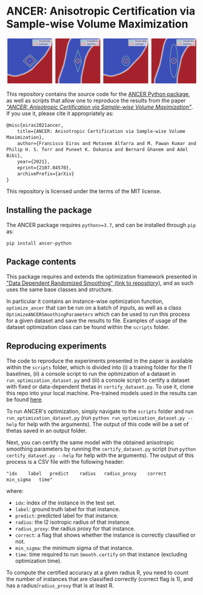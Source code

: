 # ANCER: Anisotropic Certification via Sample-wise Volume Maximization

![ANCER illustration](img/ancer.png)

This repository contains the source code for the [ANCER Python package](https://pypi.org/project/ancer-python/), as well as scripts that allow one to reproduce the results from the paper [*"ANCER: Anisotropic Certification via Sample-wise Volume Maximization"*](https://arxiv.org/abs/2107.04570). If you use it, please cite it appropriately as:

```
@misc{eiras2021ancer,
    title={ANCER: Anisotropic Certification via Sample-wise Volume Maximization}, 
    author={Francisco Eiras and Motasem Alfarra and M. Pawan Kumar and Philip H. S. Torr and Puneet K. Dokania and Bernard Ghanem and Adel Bibi},
    year={2021},
    eprint={2107.04570},
    archivePrefix={arXiv}
}
```
This repository is licensed under the terms of the MIT license.

## Installing the package

The ANCER package requires `python>=3.7`, and can be installed through `pip` as:

```
pip install ancer-python
```

## Package contents

This package requires and extends the optimization framework presented in ["Data Dependent Randomized Smoothing" (link to repository)](https://github.com/MotasemAlfarra/Data_Dependent_Randomized_Smoothing), and as such uses the same base classes and structure. 

In particular it contains an instance-wise optimization function, `optimize_ancer` that can be run on a batch of inputs, as well as a class `OptimizeANCERSmoothingParameters` which can be used to run this process for a given dataset and save the results to file. Examples of usage of the dataset optimization class can be found within the `scripts` folder.

## Reproducing experiments

The code to reproduce the experiments presented in the paper is available within the `scripts` folder, which is divided into (i) a training folder for the l1 baselines, (ii) a console script to run the optimization of a dataset in `run_optimization_dataset.py` and (iii) a console script to certify a dataset with fixed or data-dependent thetas in `certify_dataset.py`. To use it, clone this repo into your local machine. Pre-trained models used in the results can be found [here](https://drive.google.com/drive/folders/1t4IGRDmQ_qA8UVhkJYa3RWXFM6v-5vm5?usp=sharing).

To run ANCER's optimization, simply navigate to the `scripts` folder and run `run_optimization_dataset.py` (run `python run_optimization_dataset.py --help` for help with the arguments). The output of this code will be a set of thetas saved in an output folder.

Next, you can certify the same model with the obtained anisotropic smoothing parameters by running the `certify_dataset.py` script (run `python certify_dataset.py --help` for help with the arguments). The output of this process is a CSV file with the following header:

```
"idx    label   predict    radius   radius_proxy    correct    min_sigma   time"
```

where:

- `idx`: index of the instance in the test set.
- `label`: ground truth label for that instance.
- `predict`: predicted label for that instance.
- `radius`: the l2 isotropic radius of that instance.
- `radius_proxy`: the radius proxy for that instance.
- `correct`: a flag that shows whether the instance is correctly classified or not.
- `min_sigma`: the minimum sigma of that instance.
- `time`: time required to run `Smooth.certify` on that instance (excluding optimization time).

To compute the certified accuracy at a given radius R, you need to count the number of instances that are classified correctly (correct flag is 1), and has a radius/`radius_proxy` that is at least R.
